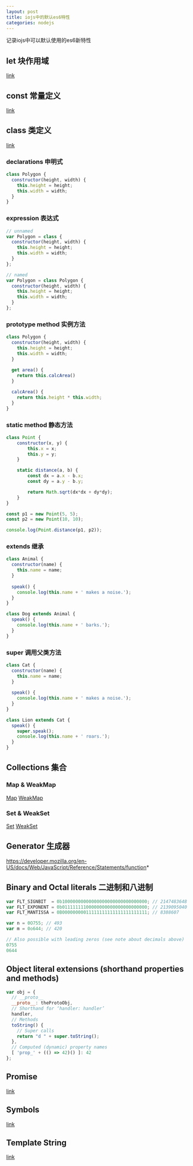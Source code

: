 ```yaml
---
layout: post
title: iojs中的默认es6特性
categories: nodejs
---
```

记录iojs中可以默认使用的es6新特性


## let 块作用域

[link](https://developer.mozilla.org/en-US/docs/Web/JavaScript/Reference/Statements/let)


## const 常量定义

[link](https://developer.mozilla.org/en-US/docs/Web/JavaScript/Reference/Statements/const)


## class 类定义

[link](https://developer.mozilla.org/en-US/docs/Web/JavaScript/Reference/Classes)


### declarations  申明式

```js
class Polygon {
  constructor(height, width) {
    this.height = height;
    this.width = width;
  }
}
```

### expression  表达式

```js
// unnamed
var Polygon = class {
  constructor(height, width) {
    this.height = height;
    this.width = width;
  }
};

// named
var Polygon = class Polygon {
  constructor(height, width) {
    this.height = height;
    this.width = width;
  }
};
```

### prototype method  实例方法

```js
class Polygon {
  constructor(height, width) {
    this.height = height;
    this.width = width;
  }
  
  get area() {
    return this.calcArea()
  }

  calcArea() {
    return this.height * this.width;
  }
}
```

### static method  静态方法

```js
class Point {
    constructor(x, y) {
        this.x = x;
        this.y = y;
    }

    static distance(a, b) {
        const dx = a.x - b.x;
        const dy = a.y - b.y;

        return Math.sqrt(dx*dx + dy*dy);
    }
}

const p1 = new Point(5, 5);
const p2 = new Point(10, 10);

console.log(Point.distance(p1, p2));
```


### extends  继承

```js
class Animal { 
  constructor(name) {
    this.name = name;
  }
  
  speak() {
    console.log(this.name + ' makes a noise.');
  }
}

class Dog extends Animal {
  speak() {
    console.log(this.name + ' barks.');
  }
}
```

### super  调用父类方法

```js
class Cat { 
  constructor(name) {
    this.name = name;
  }
  
  speak() {
    console.log(this.name + ' makes a noise.');
  }
}

class Lion extends Cat {
  speak() {
    super.speak();
    console.log(this.name + ' roars.');
  }
}
```

## Collections  集合


### Map & WeakMap

[Map](https://developer.mozilla.org/en-US/docs/Web/JavaScript/Reference/Global_Objects/Map)
[WeakMap](https://developer.mozilla.org/en-US/docs/Web/JavaScript/Reference/Global_Objects/WeakMap)


### Set & WeakSet

[Set](https://developer.mozilla.org/en-US/docs/Web/JavaScript/Reference/Global_Objects/Set)
[WeakSet](https://developer.mozilla.org/en-US/docs/Web/JavaScript/Reference/Global_Objects/WeakSet)


## Generator  生成器

https://developer.mozilla.org/en-US/docs/Web/JavaScript/Reference/Statements/function*


## Binary and Octal literals 二进制和八进制

```js
var FLT_SIGNBIT  = 0b10000000000000000000000000000000; // 2147483648
var FLT_EXPONENT = 0b01111111100000000000000000000000; // 2139095040
var FLT_MANTISSA = 0B00000000011111111111111111111111; // 8388607
```

```js
var n = 0O755; // 493
var m = 0o644; // 420

// Also possible with leading zeros (see note about decimals above)
0755
0644
```


## Object literal extensions (shorthand properties and methods)

```js
var obj = {
  // __proto__
  __proto__: theProtoObj,
  // Shorthand for ‘handler: handler’
  handler,
  // Methods
  toString() {
    // Super calls
    return "d " + super.toString();
  },
  // Computed (dynamic) property names
  [ 'prop_' + (() => 42)() ]: 42
};
```


## Promise

[link](https://developer.mozilla.org/en-US/docs/Web/JavaScript/Reference/Global_Objects/Promise)


## Symbols

[link](https://developer.mozilla.org/en-US/docs/Web/JavaScript/Reference/Global_Objects/Symbol)


## Template String

[link](https://developer.mozilla.org/en-US/docs/Web/JavaScript/Reference/template_strings)
